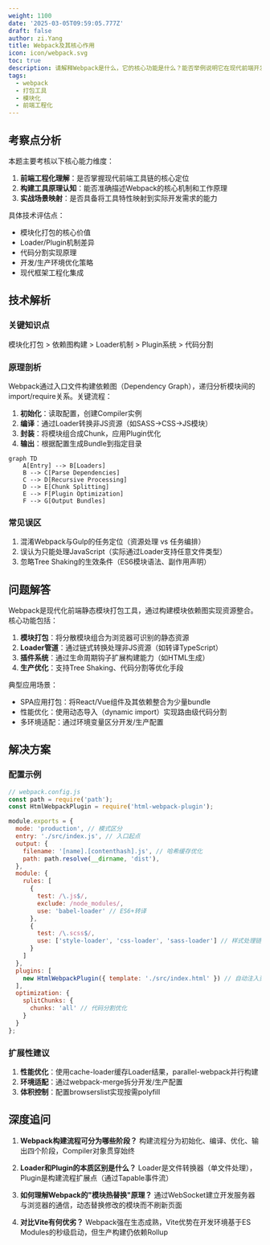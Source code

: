 ```yaml
---
weight: 1100
date: '2025-03-05T09:59:05.777Z'
draft: false
author: zi.Yang
title: Webpack及其核心作用
icon: icon/webpack.svg
toc: true
description: 请解释Webpack是什么，它的核心功能是什么？能否举例说明它在现代前端开发中的典型应用场景？
tags:
  - webpack
  - 打包工具
  - 模块化
  - 前端工程化
---
```


## 考察点分析

本题主要考核以下核心能力维度：
1. **前端工程化理解**：是否掌握现代前端工具链的核心定位
2. **构建工具原理认知**：能否准确描述Webpack的核心机制和工作原理
3. **实战场景映射**：是否具备将工具特性映射到实际开发需求的能力

具体技术评估点：
- 模块化打包的核心价值
- Loader/Plugin机制差异
- 代码分割实现原理
- 开发/生产环境优化策略
- 现代框架工程化集成

## 技术解析

### 关键知识点
模块化打包 > 依赖图构建 > Loader机制 > Plugin系统 > 代码分割

### 原理剖析
Webpack通过入口文件构建依赖图（Dependency Graph），递归分析模块间的import/require关系。关键流程：
1. **初始化**：读取配置，创建Compiler实例
2. **编译**：通过Loader转换非JS资源（如SASS→CSS→JS模块）
3. **封装**：将模块组合成Chunk，应用Plugin优化
4. **输出**：根据配置生成Bundle到指定目录

```mermaid
graph TD
    A[Entry] --> B[Loaders]
    B --> C[Parse Dependencies]
    C --> D[Recursive Processing]
    D --> E[Chunk Splitting]
    E --> F[Plugin Optimization]
    F --> G[Output Bundles]
```

### 常见误区
1. 混淆Webpack与Gulp的任务定位（资源处理 vs 任务编排）
2. 误认为只能处理JavaScript（实际通过Loader支持任意文件类型）
3. 忽略Tree Shaking的生效条件（ES6模块语法、副作用声明）

## 问题解答

Webpack是现代化前端静态模块打包工具，通过构建模块依赖图实现资源整合。核心功能包括：

1. **模块打包**：将分散模块组合为浏览器可识别的静态资源
2. **Loader管道**：通过链式转换处理非JS资源（如转译TypeScript）
3. **插件系统**：通过生命周期钩子扩展构建能力（如HTML生成）
4. **生产优化**：支持Tree Shaking、代码分割等优化手段

典型应用场景：
- SPA应用打包：将React/Vue组件及其依赖整合为少量bundle
- 性能优化：使用动态导入（dynamic import）实现路由级代码分割
- 多环境适配：通过环境变量区分开发/生产配置

## 解决方案

### 配置示例
```javascript
// webpack.config.js
const path = require('path');
const HtmlWebpackPlugin = require('html-webpack-plugin');

module.exports = {
  mode: 'production', // 模式区分
  entry: './src/index.js', // 入口起点
  output: {
    filename: '[name].[contenthash].js', // 哈希缓存优化
    path: path.resolve(__dirname, 'dist'),
  },
  module: {
    rules: [
      {
        test: /\.js$/,
        exclude: /node_modules/,
        use: 'babel-loader' // ES6+转译
      },
      {
        test: /\.scss$/,
        use: ['style-loader', 'css-loader', 'sass-loader'] // 样式处理链
      }
    ]
  },
  plugins: [
    new HtmlWebpackPlugin({ template: './src/index.html' }) // 自动注入资源
  ],
  optimization: {
    splitChunks: {
      chunks: 'all' // 代码分割优化
    }
  }
};
```

### 扩展性建议
1. **性能优化**：使用cache-loader缓存Loader结果，parallel-webpack并行构建
2. **环境适配**：通过webpack-merge拆分开发/生产配置
3. **体积控制**：配置browserslist实现按需polyfill

## 深度追问

1. **Webpack构建流程可分为哪些阶段？**
构建流程分为初始化、编译、优化、输出四个阶段，Compiler对象贯穿始终

2. **Loader和Plugin的本质区别是什么？**
Loader是文件转换器（单文件处理），Plugin是构建流程扩展点（通过Tapable事件流）

3. **如何理解Webpack的"模块热替换"原理？**
通过WebSocket建立开发服务器与浏览器的通信，动态替换修改的模块而不刷新页面

4. **对比Vite有何优劣？**
Webpack强在生态成熟，Vite优势在开发环境基于ES Modules的秒级启动，但生产构建仍依赖Rollup